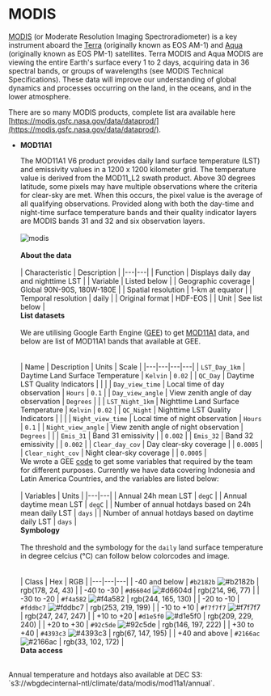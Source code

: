 # MODIS

[MODIS](https://modis.gsfc.nasa.gov/about/) (or Moderate Resolution Imaging Spectroradiometer) is a key instrument aboard the [Terra](http://terra.nasa.gov/) (originally known as EOS AM-1) and [Aqua](http://aqua.nasa.gov/) (originally known as EOS PM-1) satellites. Terra MODIS and Aqua MODIS are viewing the entire Earth's surface every 1 to 2 days, acquiring data in 36 spectral bands, or groups of wavelengths (see MODIS Technical Specifications). These data will improve our understanding of global dynamics and processes occurring on the land, in the oceans, and in the lower atmosphere.  

There are so many MODIS products, complete list ara available here [https://modis.gsfc.nasa.gov/data/dataprod/](https://modis.gsfc.nasa.gov/data/dataprod/).  

* **MOD11A1**

	The MOD11A1 V6 product provides daily land surface temperature (LST) and emissivity values in a 1200 x 1200 kilometer grid. The temperature value is derived from the MOD11_L2 swath product. Above 30 degrees latitude, some pixels may have multiple observations where the criteria for clear-sky are met. When this occurs, the pixel value is the average of all qualifying observations. Provided along with both the day-time and night-time surface temperature bands and their quality indicator layers are MODIS bands 31 and 32 and six observation layers.<br>
	<br>
	![modis](../img/data-modis.png)<br>
	<br>
	**About the data**<br>
	<br>
	| Characteristic  | Description  |
	|---|---|
	| Function  | Displays daily day and nighttime LST  |
	| Variable  | Listed below  |
	| Geographic coverage  | Global 90N-90S, 180W-180E |
	| Spatial resolution  | 1-km at equator  |
	| Temporal resolution  | daily  |
	| Original format  | HDF-EOS  |
	| Unit  | See list below  |
	<br>
	**List datasets**<br>
	<br>
	We are utilising Google Earth Engine ([GEE](https://earthengine.google.com)) to get [MOD11A1](https://developers.google.com/earth-engine/datasets/catalog/MODIS_006_MOD11A1#bands) data, and below are list of MOD11A1 bands that available at GEE.<br>  
	<br>
	| Name  | Description  | Units | Scale |
	|---|---|---|---|
	| `LST_Day_1km`  | Daytime Land Surface Temperature  | `Kelvin` | `0.02` |
	| `QC_Day`  | Daytime LST Quality Indicators  |  |  |
	| `Day_view_time`  | Local time of day observation  | `Hours` | `0.1` |
	| `Day_view_angle`  | View zenith angle of day observation  | `Degrees` |  |
	| `LST_Night_1km`  | Nighttime Land Surface Temperature  | `Kelvin` | `0.02` |
	| `QC_Night`  | Nighttime LST Quality Indicators  |  |  |
	| `Night_view_time`  | Local time of night observation  | `Hours` | `0.1` |
	| `Night_view_angle`  | View zenith angle of night observation  | `Degrees` |  |
	| `Emis_31`  | Band 31 emissivity  |  | `0.002` |
	| `Emis_32`  | Band 32 emissivity  |  | `0.002` |
	| `Clear_day_cov`  | Day clear-sky coverage  |  | `0.0005` |
	| `Clear_night_cov`  | Night clear-sky coverage  |  | `0.0005` |
	<br>
	We wrote a GEE [code](https://code.earthengine.google.com/c8733dbad095ad6e5b259142e9d882e7) to get some variables that required by the team for different purposes. Currently we have data covering Indonesia and Latin America Countries, and the variables are listed below:<br>
	<br>
	| Variables  | Units |
	|---|---|
	| Annual 24h mean LST  | `degC` |
	| Annual daytime mean LST  | `degC` |
	| Number of annual hotdays based on 24h mean daily LST  | `days` |
	| Number of annual hotdays based on daytime daily LST  | `days` |
	<br>
	**Symbology**<br>
	<br>
	The threshold and the symbology for the `daily` land surface temperature in degree celcius (°C) can follow below colorcodes and image.<br>  
	<br>
	| Class  | Hex  | RGB  |
	|---|---|---|
	| -40 and below  | `#b2182b` ![#b2182b](https://via.placeholder.com/15/b2182b/000000?text=+) | rgb(178, 24, 43)  |
	| -40 to -30  | `#d6604d` ![#d6604d](https://via.placeholder.com/15/d6604d/000000?text=+)  | rgb(214, 96, 77)  |
	| -30 to -20  | `#f4a582` ![#f4a582](https://via.placeholder.com/15/f4a582/000000?text=+)  | rgb(244, 165, 130)  |
	| -20 to -10  | `#fddbc7` ![#fddbc7](https://via.placeholder.com/15/fddbc7/000000?text=+)  | rgb(253, 219, 199)  |
	| -10 to +10  | `#f7f7f7` ![#f7f7f7](https://via.placeholder.com/15/f7f7f7/000000?text=+)  | rgb(247, 247, 247)  |
	| +10 to +20  | `#d1e5f0` ![#d1e5f0](https://via.placeholder.com/15/d1e5f0/000000?text=+)  | rgb(209, 229, 240)  |
	| +20 to +30  | `#92c5de` ![#92c5de](https://via.placeholder.com/15/92c5de/000000?text=+)  | rgb(146, 197, 222)  |
	| +30 to +40  | `#4393c3` ![#4393c3](https://via.placeholder.com/15/4393c3/000000?text=+)  | rgb(67, 147, 195)  |
	| +40 and above  | `#2166ac` ![#2166ac](https://via.placeholder.com/15/2166ac/000000?text=+)  | rgb(33, 102, 172)  |
	<br>
**Data access**<br>
<br>
Annual temperature and hotdays also available at DEC S3: `s3://wbgdecinternal-ntl/climate/data/modis/mod11a1/annual`.  